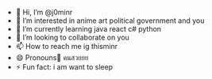 - 👋 Hi, I’m @j0minr
- 👀 I’m interested in anime art political government and you
- 🌱 I’m currently learning java react c# python 
- 💞️ I’m looking to collaborate on you
- 📫 How to reach me ig thisminr
- 😄 Pronouns🧯 คนสวยยย
- ⚡ Fun fact: i am want to sleep

<!---
j0minr/j0minr is a ✨ special ✨ repository because its `README.md` (this file) appears on your GitHub profile.
You can click the Preview link to take a look at your changes.
--->
